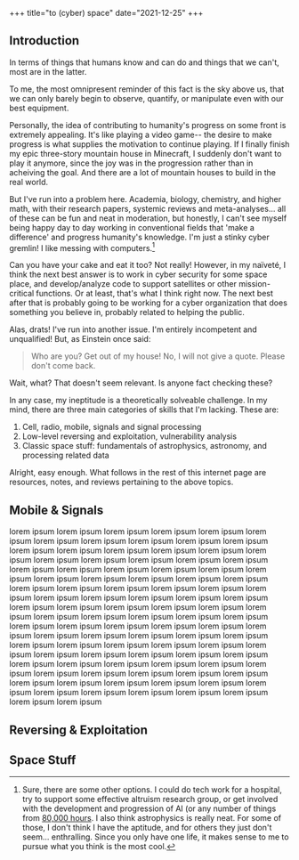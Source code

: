 +++
title="to (cyber) space"
date="2021-12-25"
+++

## Introduction

In terms of things that humans know and can do and things that we can't, most are in the latter.

To me, the most omnipresent reminder of this fact is the sky above us, that we can only barely begin to observe, quantify, or manipulate even with our best equipment.

Personally, the idea of contributing to humanity's progress on some front is extremely appealing. It's like playing a video game-- the desire to make progress is what supplies the motivation to continue playing. If I finally finish my epic three-story mountain house in Minecraft, I suddenly don't want to play it anymore, since the joy was in the progression rather than in acheiving the goal. And there are a lot of mountain houses to build in the real world.

But I've run into a problem here. Academia, biology, chemistry, and higher math, with their research papers, systemic reviews and meta-analyses... all of these can be fun and neat in moderation, but honestly, I can't see myself being happy day to day working in conventional fields that 'make a difference' and progress humanity's knowledge. I'm just a stinky cyber gremlin! I like messing with computers.[^x]

[^x]: Sure, there are some other options. I could do tech work for a hospital, try to support some effective altruism research group, or get involved with the development and progression of AI (or any number of things from [80,000 hours](https://80000hours.org/key-ideas/). I also think astrophysics is really neat. For some of those, I don't think I have the aptitude, and for others they just don't seem... enthralling. Since you only have one life, it makes sense to me to pursue what you think is the most cool.

Can you have your cake and eat it too? Not really! However, in my naïveté, I think the next best answer is to work in cyber security for some space place, and develop/analyze code to support satellites or other mission-critical functions. Or at least, that's what I think right now. The next best after that is probably going to be working for a cyber organization that does something you believe in, probably related to helping the public.

Alas, drats! I've run into another issue. I'm entirely incompetent and unqualified! But, as Einstein once said:

> Who are you? Get out of my house! No, I will not give a quote. Please don't come back.

Wait, what? That doesn't seem relevant. Is anyone fact checking these?

In any case, my ineptitude is a theoretically solveable challenge. In my mind, there are three main categories of skills that I'm lacking. These are:

1. Cell, radio, mobile, signals and signal processing
2. Low-level reversing and exploitation, vulnerability analysis
3. Classic space stuff: fundamentals of astrophysics, astronomy, and processing related data

Alright, easy enough. What follows in the rest of this internet page are resources, notes, and reviews pertaining to the above topics.

## Mobile & Signals

lorem ipsum
lorem ipsum
lorem ipsum
lorem ipsum
lorem ipsum
lorem ipsum
lorem ipsum
lorem ipsum
lorem ipsum
lorem ipsum
lorem ipsum
lorem ipsum
lorem ipsum
lorem ipsum
lorem ipsum
lorem ipsum
lorem ipsum
lorem ipsum
lorem ipsum
lorem ipsum
lorem ipsum
lorem ipsum
lorem ipsum
lorem ipsum
lorem ipsum
lorem ipsum
lorem ipsum
lorem ipsum
lorem ipsum
lorem ipsum
lorem ipsum
lorem ipsum
lorem ipsum
lorem ipsum
lorem ipsum
lorem ipsum
lorem ipsum
lorem ipsum
lorem ipsum
lorem ipsum
lorem ipsum
lorem ipsum
lorem ipsum
lorem ipsum
lorem ipsum
lorem ipsum
lorem ipsum
lorem ipsum
lorem ipsum
lorem ipsum
lorem ipsum
lorem ipsum
lorem ipsum
lorem ipsum
lorem ipsum
lorem ipsum
lorem ipsum
lorem ipsum
lorem ipsum
lorem ipsum
lorem ipsum
lorem ipsum
lorem ipsum
lorem ipsum
lorem ipsum
lorem ipsum
lorem ipsum
lorem ipsum
lorem ipsum
lorem ipsum
lorem ipsum
lorem ipsum
lorem ipsum
lorem ipsum
lorem ipsum
lorem ipsum
lorem ipsum
lorem ipsum
lorem ipsum
lorem ipsum
lorem ipsum
lorem ipsum
lorem ipsum
lorem ipsum
lorem ipsum
lorem ipsum
lorem ipsum
lorem ipsum
lorem ipsum
lorem ipsum
lorem ipsum
lorem ipsum
lorem ipsum
lorem ipsum
lorem ipsum
lorem ipsum
lorem ipsum
lorem ipsum
lorem ipsum
lorem ipsum
lorem ipsum

## Reversing & Exploitation

## Space Stuff
